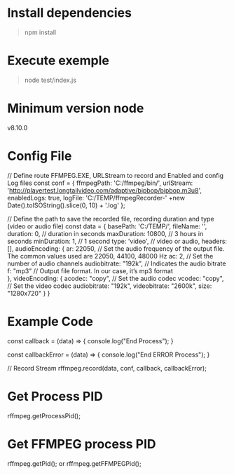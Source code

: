 # Install dependencies
> npm install

# Execute exemple
> node test/index.js

# Minimum version node
v8.10.0


# Config File
// Define route FFMPEG.EXE, URLStream to record and Enabled and config Log files
const conf = {
    ffmpegPath: 'C:/ffmpeg/bin/',
    urlStream: 'http://playertest.longtailvideo.com/adaptive/bipbop/bipbop.m3u8',
    enabledLogs: true,
    logFile: 'C:/TEMP/ffmpegRecorder-' +new Date().toISOString().slice(0, 10) + '.log'
};

// Define the path to save the recorded file, recording duration and type (video or audio file)
const data = {
    basePath: 'C:/TEMP/',
    fileName: '',
    duration: 0, // duration in seconds
    maxDuration: 10800, // 3 hours in seconds
    minDuration: 1, // 1 second
    type: 'video', // video or audio,
    headers: [],
    audioEncoding: {
        ar: 22050, // Set the audio frequency of the output file. The common values used are  22050, 44100, 48000 Hz
        ac: 2, // Set the number of audio channels
        audiobitrate: "192k", // Indicates the audio bitrate
        f: "mp3" // Output file format. In our case, it’s mp3 format   
    },
    videoEncoding: {
        acodec: "copy", // Set the audio codec
        vcodec: "copy", // Set the video codec
        audiobitrate: "192k",
        videobitrate: "2600k",
        size: "1280x720"
    }
}

# Example Code
const callback = (data) => {
    console.log("End Process");
}

const callbackError = (data) => {
    console.log("End ERROR Process");
}

// Record Stream
rffmpeg.record(data, conf, callback, callbackError);


# Get Process PID
rffmpeg.getProcessPid();

# Get FFMPEG process PID
rffmpeg.getPid();
or
rffmpeg.getFFMPEGPid();